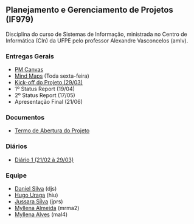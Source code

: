 ## Planejamento e Gerenciamento de Projetos (IF979)

Disciplina do curso de Sistemas de Informação, ministrada no Centro de Informática (CIn) da UFPE pelo professor Alexandre Vasconcelos (amlv). 

### Entregas Gerais
- [PM Canvas](https://github.com/jussararodrigues/4-periodo/tree/master/pgp/pm-canvas)
- [Mind Maps](https://github.com/jussararodrigues/4-periodo/tree/master/pgp/mind-maps) (Toda sexta-feira)
- [Kick-off do Projeto (29/03)](https://github.com/jussararodrigues/4-periodo/blob/master/pgp/artefatos/Entregas%201/Kick-off%20Apresenta%C3%A7%C3%A3o.pdf)
- 1º Status Report (19/04)
- 2º Status Report (17/05)
- Apresentação Final (21/06)

### Documentos
- [Termo de Abertura do Projeto](https://github.com/jussararodrigues/4-periodo/blob/master/pgp/artefatos/Entregas%201/G-Suite%20-%20Termo%20de%20abertura%20de%20Projeto.pdf)

### Diários
- [Diário 1 (21/02 à 29/03)](https://github.com/jussararodrigues/4-periodo/blob/master/pgp/artefatos/Entregas%201/Di%C3%A1rio%20de%20Atividades%201%20(21-02%20-%2029-03).pdf)

### Equipe
- [Daniel Silva](https://github.com/shirubadan) (djs)
- [Hugo Uraga](https://github.com/hugouraga) (hiu)
- [Jussara Silva](https://github.com/jussararodrigues) (jprs)
- [Myllena Almeida](https://github.com/MyllenaAlmeida) (mrma2)
- [Myllena Alves](https://github.com/myllenaalves) (mal4)
